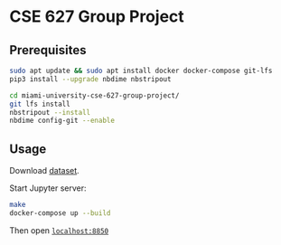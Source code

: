 [dataset]: https://www.kaggle.com/c/titanic/data

# CSE 627 Group Project

## Prerequisites

```bash
sudo apt update && sudo apt install docker docker-compose git-lfs
pip3 install --upgrade nbdime nbstripout

cd miami-university-cse-627-group-project/
git lfs install
nbstripout --install
nbdime config-git --enable
```

## Usage

Download [dataset].

Start Jupyter server:

```bash
make
docker-compose up --build
```

Then open [`localhost:8850`](http://localhost:8850)
